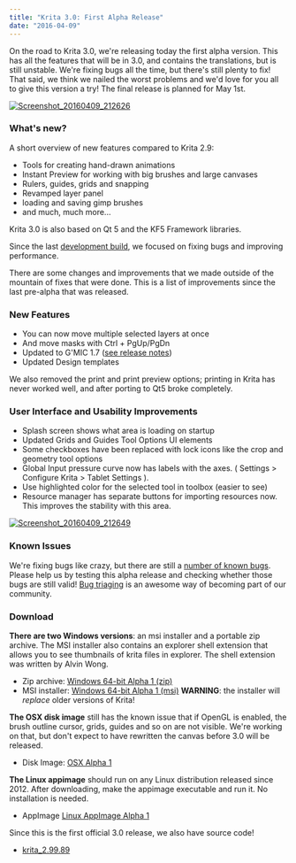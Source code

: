 ```yaml
---
title: "Krita 3.0: First Alpha Release"
date: "2016-04-09"
---
```


On the road to Krita 3.0, we're releasing today the first alpha version. This has all the features that will be in 3.0, and contains the translations, but is still unstable. We're fixing bugs all the time, but there's still plenty to fix! That said, we think we nailed the worst problems and we'd love for you all to give this version a try! The final release is planned for May 1st.

[![Screenshot_20160409_212626](/images/posts/2016/Screenshot_20160409_212626-1024x576.png)](/images/posts/2016/Screenshot_20160409_212626.png)

### What's new?

A short overview of new features compared to Krita 2.9:

- Tools for creating hand-drawn animations
- Instant Preview for working with big brushes and large canvases
- Rulers, guides, grids and snapping
- Revamped layer panel
- loading and saving gimp brushes
- and much, much more...

Krita 3.0 is also based on Qt 5 and the KF5 Framework libraries.

Since the last [development build](/posts/3-0-pre-alpha-3-is-out/), we focused on fixing bugs and improving performance.

There are some changes and improvements that we made outside of the mountain of fixes that were done. This is a list of improvements since the last pre-alpha that was released.

### New Features

- You can now move multiple selected layers at once
- And move masks with Ctrl + PgUp/PgDn
- Updated to G'MIC 1.7 ([see release notes](https://discuss.pixls.us/t/release-of-gmic-1-7-0/835))
- Updated Design templates

We also removed the print and print preview options; printing in Krita has never worked well, and after porting to Qt5 broke completely.

### User Interface and Usability Improvements

- Splash screen shows what area is loading on startup
- Updated Grids and Guides Tool Options UI elements
- Some checkboxes have been replaced with lock icons like the crop and geometry tool options
- Global Input pressure curve now has labels with the axes. ( Settings > Configure Krita > Tablet Settings ).
- Use highlighted color for the selected tool in toolbox (easier to see)
- Resource manager has separate buttons for importing resources now. This improves the stability with this area.

[![Screenshot_20160409_212649](/images/posts/2016/Screenshot_20160409_212649-1024x576.png)](/images/posts/2016/Screenshot_20160409_212649.png)

### Known Issues

We're fixing bugs like crazy, but there are still a [number of known bugs](https://bugs.kde.org/buglist.cgi?bug_severity=critical&bug_severity=grave&bug_severity=major&bug_severity=crash&bug_severity=normal&bug_severity=minor&bug_status=UNCONFIRMED&bug_status=CONFIRMED&bug_status=ASSIGNED&bug_status=REOPENED&list_id=1348442&product=krita&query_format=advanced). Please help us by testing this alpha release and checking whether those bugs are still valid! [Bug triaging](/posts/ways-to-help-krita-bug-triaging/) is an awesome way of becoming part of our community.

### Download

**There are two Windows versions**: an msi installer and a portable zip archive. The MSI installer also contains an explorer shell extension that allows you to see thumbnails of krita files in explorer. The shell extension was written by Alvin Wong.

- Zip archive: [Windows 64-bit Alpha 1 (zip)](#)
- MSI installer: [Windows 64-bit Alpha 1 (msi)](#) **WARNING**: the installer will _replace_ older versions of Krita!

**The OSX disk image** still has the known issue that if OpenGL is enabled, the brush outline cursor, grids, guides and so on are not visible. We're working on that, but don't expect to have rewritten the canvas before 3.0 will be released.

- Disk Image: [OSX Alpha 1](#)

**The Linux appimage** should run on any Linux distribution released since 2012. After downloading, make the appimage executable and run it. No installation is needed.

- AppImage [Linux AppImage Alpha 1](#)

Since this is the first official 3.0 release, we also have source code!

- [krita_2.99.89](http://download.kde.org/unstable/krita/2.99.89/)
